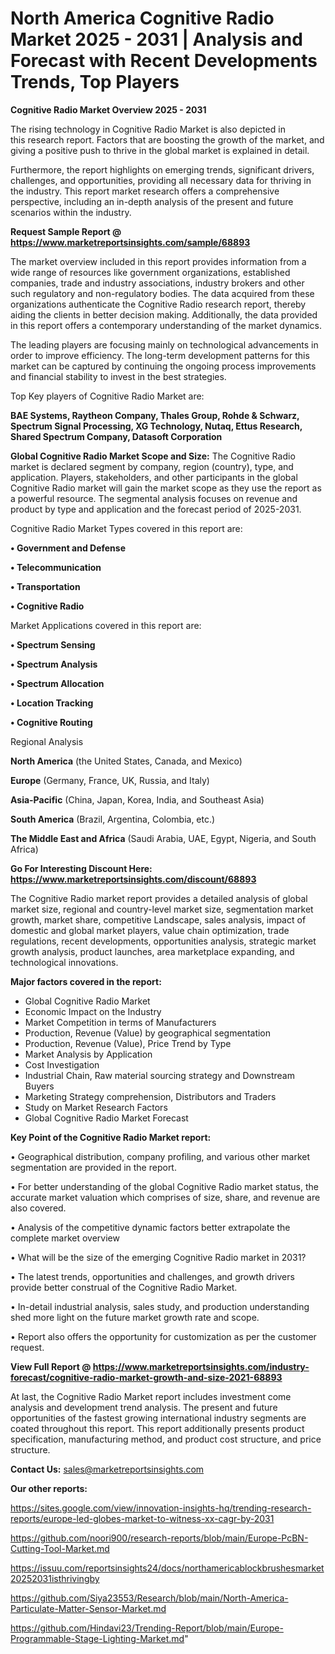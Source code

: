 # North America Cognitive Radio Market 2025 - 2031 | Analysis and Forecast with Recent Developments Trends, Top Players

<Strong> Cognitive Radio Market Overview 2025 - 2031</strong>

The rising technology in Cognitive Radio Market is also depicted in this research report. Factors that are boosting the growth of the market, and giving a positive push to thrive in the global market is explained in detail.

Furthermore, the report highlights on emerging trends, significant drivers, challenges, and opportunities, providing all necessary data for thriving in the industry. This report market research offers a comprehensive perspective, including an in-depth analysis of the present and future scenarios within the industry.

<strong>Request Sample Report @ <a href=https://www.marketreportsinsights.com/sample/68893>https://www.marketreportsinsights.com/sample/68893</a></strong>

The market overview included in this report provides information from a wide range of resources like government organizations, established companies, trade and industry associations, industry brokers and other such regulatory and non-regulatory bodies. The data acquired from these organizations authenticate the Cognitive Radio research report, thereby aiding the clients in better decision making. Additionally, the data provided in this report offers a contemporary understanding of the market dynamics.

The leading players are focusing mainly on technological advancements in order to improve efficiency. The long-term development patterns for this market can be captured by continuing the ongoing process improvements and financial stability to invest in the best strategies.

Top Key players of Cognitive Radio Market are:

<strong>BAE Systems, Raytheon Company, Thales Group, Rohde & Schwarz, Spectrum Signal Processing, XG Technology, Nutaq, Ettus Research, Shared Spectrum Company, Datasoft Corporation</strong>

<strong><b>Global Cognitive Radio Market Scope and Size:</b></strong>
The Cognitive Radio market is declared segment by company, region (country), type, and application. Players, stakeholders, and other participants in the global Cognitive Radio market will gain the market scope as they use the report as a powerful resource. The segmental analysis focuses on revenue and product by type and application and the forecast period of 2025-2031.

Cognitive Radio Market Types covered in this report are:

<strong>• Government and Defense

• Telecommunication

• Transportation

• Cognitive Radio</strong>

Market Applications covered in this report are:

<strong>• Spectrum Sensing

• Spectrum Analysis

• Spectrum Allocation

• Location Tracking

• Cognitive Routing</strong> 

Regional Analysis

<strong>North America</strong> (the United States, Canada, and Mexico)

<strong>Europe</strong> (Germany, France, UK, Russia, and Italy)

<strong>Asia-Pacific</strong> (China, Japan, Korea, India, and Southeast Asia)

<strong>South America</strong> (Brazil, Argentina, Colombia, etc.)

<strong>The Middle East and Africa</strong> (Saudi Arabia, UAE, Egypt, Nigeria, and South Africa)

<strong>Go For Interesting Discount Here: <a href=https://www.marketreportsinsights.com/discount/68893>https://www.marketreportsinsights.com/discount/68893</a></strong>

The Cognitive Radio market report provides a detailed analysis of global market size, regional and country-level market size, segmentation market growth, market share, competitive Landscape, sales analysis, impact of domestic and global market players, value chain optimization, trade regulations, recent developments, opportunities analysis, strategic market growth analysis, product launches, area marketplace expanding, and technological innovations.

<strong><b>Major factors covered in the report:</b></strong>
<ul>
  <li>Global Cognitive Radio Market </li>
  <li>Economic Impact on the Industry</li>
  <li>Market Competition in terms of Manufacturers</li>
  <li>Production, Revenue (Value) by geographical segmentation</li>
  <li>Production, Revenue (Value), Price Trend by Type</li>
  <li>Market Analysis by Application</li>
  <li>Cost Investigation</li>
  <li>Industrial Chain, Raw material sourcing strategy and Downstream Buyers</li>
  <li>Marketing Strategy comprehension, Distributors and Traders</li>
  <li>Study on Market Research Factors</li>
  <li>Global Cognitive Radio Market Forecast</li>
</ul>

<strong><b>Key Point of the Cognitive Radio Market report:</b></strong>

• Geographical distribution, company profiling, and various other market segmentation are provided in the report.

• For better understanding of the global Cognitive Radio market status, the accurate market valuation which comprises of size, share, and revenue are also covered.

• Analysis of the competitive dynamic factors better extrapolate the complete market overview

• What will be the size of the emerging Cognitive Radio market in 2031?

• The latest trends, opportunities and challenges, and growth drivers provide better construal of the Cognitive Radio Market.

• In-detail industrial analysis, sales study, and production understanding shed more light on the future market growth rate and scope.

• Report also offers the opportunity for customization as per the customer request.

<strong><b>View Full Report @ <a href=https://www.marketreportsinsights.com/industry-forecast/cognitive-radio-market-growth-and-size-2021-68893>https://www.marketreportsinsights.com/industry-forecast/cognitive-radio-market-growth-and-size-2021-68893</a></b></strong>


At last, the Cognitive Radio Market report includes investment come analysis and development trend analysis. The present and future opportunities of the fastest growing international industry segments are coated throughout this report. This report additionally presents product specification, manufacturing method, and product cost structure, and price structure.

<strong>Contact Us:</strong>
sales@marketreportsinsights.com

<strong>Our other reports:</strong>

<a href=https://sites.google.com/view/innovation-insights-hq/trending-research-reports/europe-led-globes-market-to-witness-xx-cagr-by-2031>https://sites.google.com/view/innovation-insights-hq/trending-research-reports/europe-led-globes-market-to-witness-xx-cagr-by-2031</a>

<a href=https://github.com/noori900/research-reports/blob/main/Europe-PcBN-Cutting-Tool-Market.md>https://github.com/noori900/research-reports/blob/main/Europe-PcBN-Cutting-Tool-Market.md</a>

<a href=https://issuu.com/reportsinsights24/docs/northamericablockbrushesmarket20252031isthrivingby>https://issuu.com/reportsinsights24/docs/northamericablockbrushesmarket20252031isthrivingby</a>

<a href=https://github.com/Siya23553/Research/blob/main/North-America-Particulate-Matter-Sensor-Market.md>https://github.com/Siya23553/Research/blob/main/North-America-Particulate-Matter-Sensor-Market.md</a>

<a href=https://github.com/Hindavi23/Trending-Report/blob/main/Europe-Programmable-Stage-Lighting-Market.md>https://github.com/Hindavi23/Trending-Report/blob/main/Europe-Programmable-Stage-Lighting-Market.md</a>"
